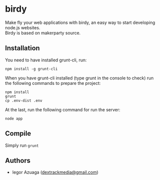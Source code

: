 # birdy
Make fly your web applications with birdy, an easy way to start developing node.js websites.<br>
Birdy is based on makerparty source.

## Installation
You need to have installed grunt-cli, run:
```
npm install -g grunt-cli
```

When you have grunt-cli installed (type grunt in the console to check) run the following commands to prepare the project:
```
npm install
grunt
cp .env-dist .env
```
At the last, run the following command for run the server:
```
node app
```
## Compile
Simply run ``grunt``

## Authors
* Iegor Azuaga (dextrackmedia@gmail.com)